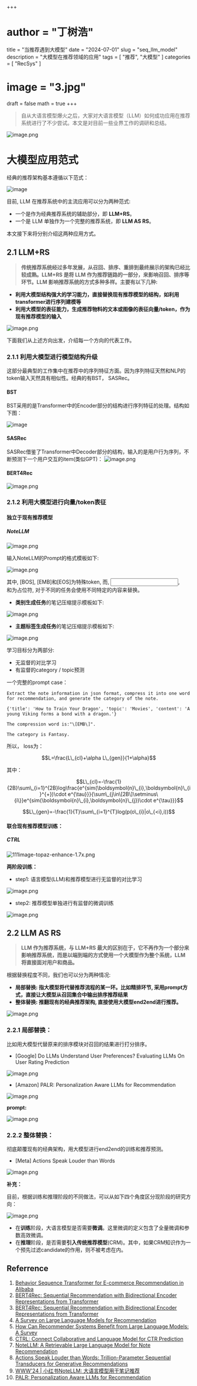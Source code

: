 +++
# author = "丁树浩"
title = "当推荐遇到大模型"
date = "2024-07-01"
slug = "seq_llm_model"
description = "大模型在推荐领域的应用"
tags = [
  "推荐",
  "大模型"
]
categories = [
  "RecSys"
]
# image = "3.jpg"
draft = false
math = true
+++


> 自从大语言模型爆火之后，大家对大语言模型（LLM）如何成功应用在推荐系统进行了不少尝试。本文是对目前一些业界工作的调研和总结。

![image.png](https://alidocs.oss-cn-zhangjiakou.aliyuncs.com/res/KM7qe92bYQ5eqpj8/img/5bb122b8-edef-4175-8167-8aa1524cd7df.png)

# 大模型应用范式

经典的推荐架构基本遵循以下范式：

![image](https://alidocs.oss-cn-zhangjiakou.aliyuncs.com/a/pgEG19GKDHxeolWl/27da04c5ef2c47c7a7642a1a201f15f53264.png)

目前, LLM 在推荐系统中的主流应用可以分为两种范式:

* 一个是作为经典推荐系统的辅助部分，即 **LLM+RS**。
* 一个是 LLM 单独作为一个完整的推荐系统，即 **LLM AS RS**。
    

本文接下来将分别介绍这两种应用方式。

## 2.1 LLM+RS

> **传统推荐系统经过多年发展，从召回、排序、重排到最终展示的架构已经比较成熟。LLM+RS 是将 LLM 作为推荐链路的一部分，来影响召回、排序等环节。LLM 影响推荐系统的方式多种多样。主要有以下几种:**

* **利用大模型结构强大的学习能力，直接替换现有推荐模型的结构，如利用transformer进行序列建模等**  
* **利用大模型的表征能力，生成推荐物料的文本或图像的表征向量/token，作为现有推荐模型的输入**
    

![image.png](https://alidocs.oss-cn-zhangjiakou.aliyuncs.com/res/KM7qe92bYQ5eqpj8/img/f1b83414-29bc-4699-97ac-82d7231c6c56.png)

下面我们从上述方向出发，介绍每一个方向的代表工作。

### 2.1.1 利用大模型进行模型结构升级

这部分最典型的工作集中在推荐中的序列特征方面。因为序列特征天然和NLP的token输入天然具有相似性。经典的有BST， SASRec。

#### BST

BST采用的是Transformer中的Encoder部分的结构进行序列特征的处理。结构如下图：

![image](https://alidocs.oss-cn-zhangjiakou.aliyuncs.com/res/KM7qe92bYQ5eqpj8/img/f16de178-f64e-4421-a755-76e559f413b4.png)

#### SASRec 

SASRec借鉴了Transformer中Decoder部分的结构，输入的是用户行为序列，不断预测下一个用户交互的item(类似GPT)：
![image.png](https://alidocs.oss-cn-zhangjiakou.aliyuncs.com/res/KM7qe92bYQ5eqpj8/img/fffe4a40-d715-4339-9ec6-a98018510348.png)

#### BERT4Rec
![image.png](https://alidocs.oss-cn-zhangjiakou.aliyuncs.com/res/KM7qe92bYQ5eqpj8/img/ae060b3f-afad-4d7e-b2f7-71cd27a523e0.png)

### 2.1.2 利用大模型进行向量/token表征

#### 独立于现有推荐模型

##### NoteLLM
    

![image.png](https://alidocs.oss-cn-zhangjiakou.aliyuncs.com/res/KM7qe92bYQ5eqpj8/img/f28f25ad-7ad9-43ed-ab0d-dc84e00a7c89.png)

 输入NoteLLM的Prompt的格式模板如下:

![image.png](https://alidocs.oss-cn-zhangjiakou.aliyuncs.com/res/KM7qe92bYQ5eqpj8/img/5ed99d91-04f8-4684-8534-869816f2fa44.png)

其中, \[BOS\], \[EMB\]和\[EOS\]为特殊token, 而<Instruction>, <Input Note>, <Output Guidance>和<Output>为占位符, 对于不同的任务会使用不同特定的内容来替换。

- **类别生成任务**的笔记压缩提示模板如下:

![image.png](https://alidocs.oss-cn-zhangjiakou.aliyuncs.com/res/KM7qe92bYQ5eqpj8/img/0d3d18aa-4b62-4bf0-a197-5fddb0792a02.png)

-  **主题标签生成任务**的笔记压缩提示模板如下:
    
![image.png](https://alidocs.oss-cn-zhangjiakou.aliyuncs.com/res/KM7qe92bYQ5eqpj8/img/c8d02652-0d2c-4167-866b-a4742fc544ce.png)

学习目标分为两部分:
- 无监督的对比学习
- 有监督的category / topic预测
    

一个完整的prompt case：

```
Extract the note information in json format, compress it into one word for recommendation, and generate the category of the note.

{'title': 'How to Train Your Dragon', 'topic': 'Movies', 'content': 'A young Viking forms a bond with a dragon.'}

The compression word is:"\[EMB\]".

The category is Fantasy.
```

所以， loss为：

$$L=\frac{L\_{cl}+\alpha L\_{gen}}{1+\alpha}$$

其中：

$$L\_{cl}=-\frac{1}{2B}\sum\_{i=1}^{2B}log\frac{e^{sim(\boldsymbol{n}\_{i},\boldsymbol{n}\_{i}^{+})\cdot e^{\tau}}}{\sum\_{j\in\[2B\]\setminus\{i\}}e^{sim(\boldsymbol{n}\_{i},\boldsymbol{n}\_{j})\cdot e^{\tau}}}$$

$$L\_{gen}=-\frac{1}{T}\sum\_{i=1}^{T}log(p(o\_{i}|o\_{<i},i))$$

#### 联合现有推荐模型训练：

##### CTRL
![111image-topaz-enhance-1.7x.png](https://alidocs.oss-cn-zhangjiakou.aliyuncs.com/res/KM7qe92bYQ5eqpj8/img/83027468-a2a2-4deb-8f4a-60a3b42c36a9.png)

**两阶段训练：**

- step1: 语言模型(LLM)和推荐模型进行无监督的对比学习

![image.png](https://alidocs.oss-cn-zhangjiakou.aliyuncs.com/res/KM7qe92bYQ5eqpj8/img/53e18d76-9b26-4bf1-a107-9f8823efbcee.png)

- step2: 推荐模型单独进行有监督的微调训练

![image.png](https://alidocs.oss-cn-zhangjiakou.aliyuncs.com/res/KM7qe92bYQ5eqpj8/img/4589882f-b81d-4802-9459-ed6fc0056ca3.png)

## 2.2 LLM AS RS

> **LLM 作为推荐系统，与 LLM+RS 最大的区别在于，它不再作为一个部分来影响推荐系统，而是以端到端的方式使用一个大模型作为整个系统，LLM 将直接面对用户和商品。**

根据替换程度不同，我们也可以分为两种情况:

- **局部替换: 指大模型将代替推荐流程的某一环。比如精排环节, 采用prompt方式，直接让大模型从召回集合中输出排序推荐结果**
- **整体替换: 推翻现有的经典推荐架构, 直接使用大模型end2end进行推荐。**
    

![image.png](https://alidocs.oss-cn-zhangjiakou.aliyuncs.com/res/KM7qe92bYQ5eqpj8/img/4505479c-28bf-46ee-b597-ccaf2b007137.png)

### 2.2.1 局部替换：

比如用大模型代替原来的排序模块对召回的结果进行打分排序。

- \[Google\] Do LLMs Understand User Preferences? Evaluating LLMs On User Rating Prediction
    

![image.png](https://alidocs.oss-cn-zhangjiakou.aliyuncs.com/res/KM7qe92bYQ5eqpj8/img/dbf55ed1-a73d-4978-b0d7-702aff5eedfe.png)

- \[Amazon\] PALR: Personalization Aware LLMs for Recommendation
    

![image.png](https://alidocs.oss-cn-zhangjiakou.aliyuncs.com/res/KM7qe92bYQ5eqpj8/img/0c859c04-e9ef-43a0-aef8-ce600d60b38d.png)

**prompt:**

![image.png](https://alidocs.oss-cn-zhangjiakou.aliyuncs.com/res/KM7qe92bYQ5eqpj8/img/3edda769-4972-4567-b372-4a1f6c48ad30.png)

### 2.2.2 整体替换：

彻底颠覆现有的经典架构，用大模型进行end2end的训练和推荐预测。

- \[Meta\] Actions Speak Louder than Words 

![image.png](https://alidocs.oss-cn-zhangjiakou.aliyuncs.com/res/KM7qe92bYQ5eqpj8/img/da5f7f8e-7212-4c74-ba0b-b9f86da86fe7.png)

**补充：**

目前，根据训练和推理阶段的不同做法，可以从如下四个角度区分现阶段的研究方向：

![image.png](https://alidocs.oss-cn-zhangjiakou.aliyuncs.com/res/KM7qe92bYQ5eqpj8/img/ce22c427-fdd4-46e6-b48a-dffff63fd854.png)

*   在**训练**阶段，大语言模型是否需要**微调**。这里微调的定义包含了全量微调和参数高效微调。
*   在**推理**阶段，是否需要**引入传统推荐模型**(CRM)。其中，如果CRM知识作为一个预先过滤candidate的作用，则不被考虑在内。
    

## Referrence

1. [Behavior Sequence Transformer for E-commerce Recommendation in Alibaba](https://arxiv.org/pdf/1905.06874)
2. [BERT4Rec: Sequential Recommendation with Bidirectional Encoder Representations from Transformer](https://arxiv.org/pdf/1904.06690)
3. [BERT4Rec: Sequential Recommendation with Bidirectional Encoder Representations from Transformer](https://arxiv.org/pdf/1904.06690) 
4. [A Survey on Large Language Models for Recommendation](https://arxiv.org/pdf/2305.19860) 
5. [How Can Recommender Systems Benefit from Large Language Models: A Survey](https://arxiv.org/pdf/2306.05817)
6. [CTRL: Connect Collaborative and Language Model for CTR Prediction](https://arxiv.org/pdf/2306.02841)
7. [NoteLLM: A Retrievable Large Language Model for Note Recommendation](https://arxiv.org/pdf/2403.01744)
8. [Actions Speak Louder than Words: Trillion-Parameter Sequential Transducers for Generative Recommendations](https://arxiv.org/pdf/2402.17152)
9. [WWW'24 | 小红书NoteLLM: 大语言模型用于笔记推荐](https://zhuanlan.zhihu.com/p/698568773)
10. [PALR: Personalization Aware LLMs for Recommendation](https://arxiv.org/pdf/2305.07622)